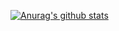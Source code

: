[![Anurag's github stats](https://github-readme-stats.vercel.app/api?username=SomeAspy&count_private=true)](https://github.com/anuraghazra/github-readme-stats)
